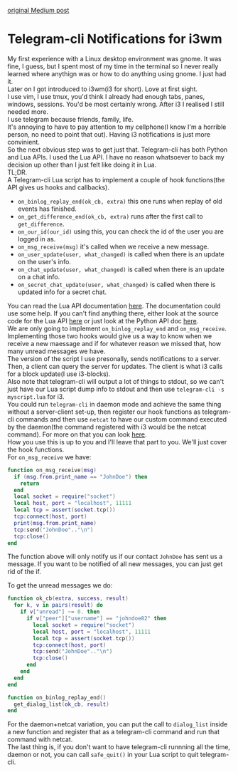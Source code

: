 [original Medium post](https://medium.com/@thabogre/turning-a-c-structure-into-a-lua-table-563f5f99fc1d)

# Telegram-cli Notifications for i3wm

My first experience with a Linux desktop environment was gnome. It was fine, I guess, but I spent most of my time in the terminal so I never really learned where anythign was or how to do anything using gnome. I just had it.<br/>
Later on I got introduced to i3wm(i3 for short). Love at first sight.<br/>
I use vim, I use tmux, you'd think I already had enough tabs, panes, windows, sessions. You'd be most certainly wrong. After i3 I realised I still needed more.<br/>
I use telegram because friends, family, life.<br/>
It's annoying to have to pay attention to my cellphone(I know I'm a horrible person, no need to point that out). Having i3 notifications is just more convinient.<br/>
So the next obvious step was to get just that. Telegram-cli has both Python and Lua APIs. I used the Lua API. I have no reason whatsoever to back my decision up other than I just felt like doing it in Lua.<br/>
TL;DR.<br/>
A Telegram-cli Lua script has to implement a couple of hook functions(the API gives us hooks and callbacks).<br/>
* `on_binlog_replay_end(ok_cb, extra)` this one runs when replay of old events has finished.<br/>
* `on_get_difference_end(ok_cb, extra)` runs after the first call to `get_difference`.<br/>
* `on_our_id(our_id)` using this, you can check the id of the user you are logged in as.<br/>
* `on_msg_receive(msg)` it's called when we receive a new message.<br/>
* `on_user_update(user, what_changed)` is called when there is an update on the user's info.<br/>
* `on_chat_update(user, what_changed)` is called when there is an update on a chat info.<br>
* `on_secret_chat_update(user, what_changed)` is called when there is updated info for a secret chat.<br/>

You can read the Lua API documentation [here](https://github.com/vysheng/tg/blob/master/README-LUA). The documentation could use some help. If you can't find anything there, either look at the source code for the Lua API [here](https://github.com/vysheng/tg/blob/master/lua-tg.c) or just look at the Python API doc [here](https://github.com/vysheng/tg/blob/master/README-PY.md).<br/>
We are only going to implement `on_binlog_replay_end` and `on_msg_receive`.<br/>
Implementing those two hooks would give us a way to know when we receive a new maessage and if for whatever reason we missed that, how many unread messages we have.<br/>
The version of the script I use presonally, sends notifications to a server. Then, a client can query the server for updates. The client is what i3 calls for a block update(I use i3-blocks).<br/>
Also note that telegram-cli will output a lot of things to stdout, so we can't just have our Lua script dump info to stdout and then use `telegram-cli -s myscript.lua` for i3.<br/>
You could run `telegram-cli` in daemon mode and achieve the same thing without a server-client set-up, then register our hook functions as telegram-cli commands and then use `netcat` to have our custom command executed by the daemon(the command registered with i3 would be the netcat command). For more on that you can look [here](https://github.com/vysheng/tg/wiki/Running-Telegram-CLI-as-Daemon).<br/>
How you use this is up to you and I'll leave that part to you. We'll just cover the hook functions.<br/>
For `on_msg_receive` we have:<br/>
```lua
function on_msg_receive(msg)
  if (msg.from.print_name == "JohnDoe") then
    return
  end
  local socket = require("socket")
  local host, port = "localhost", 11111
  local tcp = assert(socket.tcp())
  tcp:connect(host, port)
  print(msg.from.print_name)
  tcp:send("JohnDoe".."\n")
  tcp:close()
end
```
The function above will only notify us if our contact `JohnDoe` has sent us a message. If you want to be notified of all new messages, you can just get rid of the if.<br/>

To get the unread messages we do:<br/>
```lua
function ok_cb(extra, success, result)
  for k, v in pairs(result) do
    if v["unread"] ~= 0. then
      if v["peer"]["username"] == "johndoe82" then
        local socket = require("socket")
        local host, port = "localhost", 11111
        local tcp = assert(socket.tcp())
        tcp:connect(host, port)
        tcp:send("JohnDoe".."\n")
        tcp:close()
      end
    end
  end
end

function on_binlog_replay_end()
  get_dialog_list(ok_cb, result)
end
```
For the daemon+netcat variation, you can put the call to `dialog_list` inside a new function and register that as a telegram-cli command and run that command with netcat.<br/>
The last thing is, if you don't want to have telegram-cli runnning all the time, daemon or not, you can call `safe_quit()` in your Lua script to quit telegram-cli.<br/>
